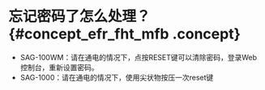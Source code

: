 # 忘记密码了怎么处理？ {#concept_efr_fht_mfb .concept}

-   SAG-100WM：请在通电的情况下，点按RESET键可以清除密码，登录Web控制台，重新设置密码。
-   SAG-1000：请在通电的情况下，使用尖状物按压一次reset键

